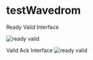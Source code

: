 # testWavedrom

Ready Valid Interface

![ready valid](https://svg.wavedrom.com/github/BrewKris/testWavedrom/main/rdyVld.json5)

Valid Ack Interface
![ready valid](https://svg.wavedrom.com/github/BrewKris/testWavedrom/main/rdyVld.json5)

